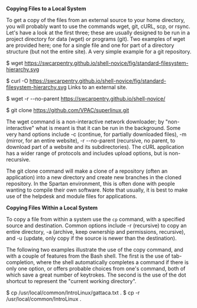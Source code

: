 **Copying Files to a Local System**

To get a copy of the files from an external source to your home directory, you will probably want to use the commands wget, 
git, cURL, scp, or rsync. Let's have a look at the first three; these are usually designed to be run in a project directory 
for data (wget) or programs (git). Two examples of wget are provided here; one for a single file and one for part of a 
directory structure (but not the entire site). A very simple example for a git repository.
 
$ wget https://swcarpentry.github.io/shell-novice/fig/standard-filesystem-hierarchy.svg

$ curl -O https://swcarpentry.github.io/shell-novice/fig/standard-filesystem-hierarchy.svg Links to an external site.

$ wget -r --no-parent https://swcarpentry.github.io/shell-novice/

$ git clone https://github.com/VPAC/superlinux.git
 
The wget command is a non-interactive network downloader; by "non-interactive" what is meant is that it can be run in the 
background. Some very hand options include -c (continue, for partially downloaded files), -m (mirror, for an entire 
website), -r --no-parent (recursive, no parent, to download part of a website and its subdirectories). The cURL application 
has a wider range of protocols and includes upload options, but is non-recursive.

The git clone command will make a clone of a repository (often an application) into a new directory and create new branches 
in the cloned repository. In the Spartan environment, this is often done with people wanting to compile their own software. 
Note that usually, it is best to make use of the helpdesk and module files for applications.

**Copying Files Within a Local System**

To copy a file from within a system use the `cp` command, with a specified source and destination. Common options include -r 
(recursive) to copy an entire directory, -a (archive, keep ownership and permissions, recursive), and -u (update, only copy 
if the source is newer than the destination).

The following two examples illustrate the use of the copy command, and with a couple of features from the Bash shell. The 
first is the use of tab-completion, where the shell automatically completes a command if there is only one option, or offers 
probable choices from one's command, both of which save a great number of keytrokes. The second is the use of the dot 
shortcut to represent the "current working directory".

$ cp /usr/local/common/IntroLinux/gattaca.txt .
$ cp -r /usr/local/common/IntroLinux .
